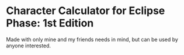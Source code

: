 # Character Calculator for Eclipse Phase: 1st Edition
Made with only mine and my friends needs in mind, but can be used by anyone interested.